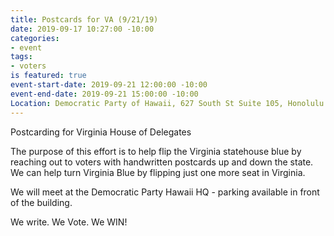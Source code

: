 ```yaml
---
title: Postcards for VA (9/21/19)
date: 2019-09-17 10:27:00 -10:00
categories:
- event
tags:
- voters
is featured: true
event-start-date: 2019-09-21 12:00:00 -10:00
event-end-date: 2019-09-21 15:00:00 -10:00
Location: Democratic Party of Hawaii, 627 South St Suite 105, Honolulu
---
```


Postcarding for Virginia House of Delegates

The purpose of this effort is to help flip the Virginia statehouse blue by reaching out to voters with handwritten postcards up and down the state. We can help turn Virginia Blue by flipping just one more seat in Virginia.  

We will meet at the Democratic Party Hawaii HQ - parking available in front of the building.

We write. We Vote. We WIN!
